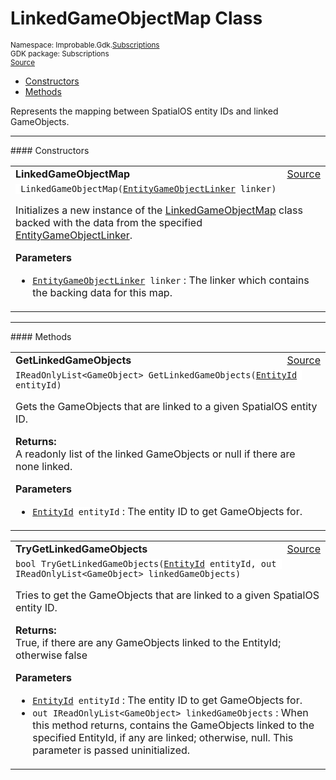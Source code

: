 
# LinkedGameObjectMap Class
<sup>
Namespace: Improbable.Gdk.<a href="{{urlRoot}}/api/subscriptions-index">Subscriptions</a><br/>
GDK package: Subscriptions<br/>
<a href="https://www.github.com/spatialos/gdk-for-unity/blob/e31c47b5050ee67cafe8962204aa86a259095db0/workers/unity/Packages/io.improbable.gdk.core/Subscriptions/LinkedGameObjectMap.cs/#L10">Source</a>
<style>
a code {
                    padding: 0em 0.25em!important;
}
code {
                    background-color: #ffffff!important;
}
</style>
</sup>
<nav id="pageToc" class="page-toc"><ul><li><a href="#constructors">Constructors</a>
<li><a href="#methods">Methods</a>
</ul></nav>

</p>



<p>Represents the mapping between SpatialOS entity IDs and linked GameObjects. </p>












</p>
<hr style="width:100%; border-top-color:#d8d8d8" />
#### Constructors


</p>




<table width="100%">
    <tr>
        <td style="border-right:none"><b>LinkedGameObjectMap</b></td>
        <td style="border-left:none; text-align:right"><a href="https://www.github.com/spatialos/gdk-for-unity/blob/e31c47b5050ee67cafe8962204aa86a259095db0/workers/unity/Packages/io.improbable.gdk.core/Subscriptions/LinkedGameObjectMap.cs/#L19">Source</a></td>
    </tr>
    <tr>
        <td colspan="2">
<code> LinkedGameObjectMap(<a href="{{urlRoot}}/api/subscriptions/entity-game-object-linker">EntityGameObjectLinker</a> linker)</code></p>
Initializes a new instance of the <a href="{{urlRoot}}/api/subscriptions/linked-game-object-map">LinkedGameObjectMap</a> class backed with the data from the specified <a href="{{urlRoot}}/api/subscriptions/entity-game-object-linker">EntityGameObjectLinker</a>. 


</p>

<b>Parameters</b>

<ul>
<li><code><a href="{{urlRoot}}/api/subscriptions/entity-game-object-linker">EntityGameObjectLinker</a> linker</code> : The linker which contains the backing data for this map.</li>
</ul>





</td>
    </tr>
</table>




</p>
<hr style="width:100%; border-top-color:#d8d8d8" />
#### Methods


</p>




<table width="100%">
    <tr>
        <td style="border-right:none"><b>GetLinkedGameObjects</b></td>
        <td style="border-left:none; text-align:right"><a href="https://www.github.com/spatialos/gdk-for-unity/blob/e31c47b5050ee67cafe8962204aa86a259095db0/workers/unity/Packages/io.improbable.gdk.core/Subscriptions/LinkedGameObjectMap.cs/#L29">Source</a></td>
    </tr>
    <tr>
        <td colspan="2">
<code>IReadOnlyList&lt;GameObject&gt; GetLinkedGameObjects(<a href="{{urlRoot}}/api/core/entity-id">EntityId</a> entityId)</code></p>
Gets the GameObjects that are linked to a given SpatialOS entity ID. 
</p><b>Returns:</b></br>A readonly list of the linked GameObjects or null if there are none linked.

</p>

<b>Parameters</b>

<ul>
<li><code><a href="{{urlRoot}}/api/core/entity-id">EntityId</a> entityId</code> : The entity ID to get GameObjects for.</li>
</ul>





</td>
    </tr>
</table>


<table width="100%">
    <tr>
        <td style="border-right:none"><b>TryGetLinkedGameObjects</b></td>
        <td style="border-left:none; text-align:right"><a href="https://www.github.com/spatialos/gdk-for-unity/blob/e31c47b5050ee67cafe8962204aa86a259095db0/workers/unity/Packages/io.improbable.gdk.core/Subscriptions/LinkedGameObjectMap.cs/#L43">Source</a></td>
    </tr>
    <tr>
        <td colspan="2">
<code>bool TryGetLinkedGameObjects(<a href="{{urlRoot}}/api/core/entity-id">EntityId</a> entityId, out IReadOnlyList&lt;GameObject&gt; linkedGameObjects)</code></p>
Tries to get the GameObjects that are linked to a given SpatialOS entity ID. 
</p><b>Returns:</b></br>True, if there are any GameObjects linked to the EntityId; otherwise false

</p>

<b>Parameters</b>

<ul>
<li><code><a href="{{urlRoot}}/api/core/entity-id">EntityId</a> entityId</code> : The entity ID to get GameObjects for.</li>
<li><code>out IReadOnlyList&lt;GameObject&gt; linkedGameObjects</code> : When this method returns, contains the GameObjects linked to the specified EntityId, if any are linked; otherwise, null. This parameter is passed uninitialized. </li>
</ul>





</td>
    </tr>
</table>





